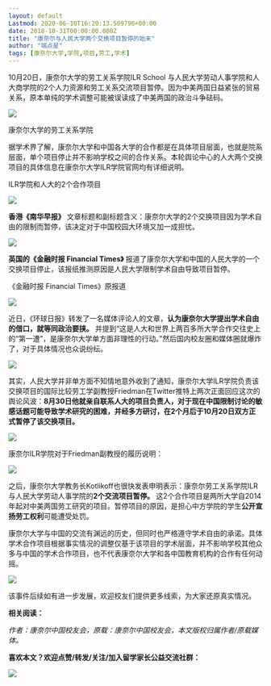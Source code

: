 ```yaml
---
layout: default
Lastmod: 2020-06-10T16:20:13.509796+00:00
date: 2018-10-31T00:00:00.000Z
title: "康奈尔与人民大学两个交换项目暂停的始末"
author: "端点星"
tags: [康奈尔大学,学院,项目,劳工,学术]
---
```


10月20日，康奈尔大学的劳工关系学院ILR School 与人民大学劳动人事学院和人大商学院的2个人力资源和劳工关系交流项目暂停。因为中美两国日益紧张的贸易关系，原本单纯的学术调整可能被误读成了中美两国的政治斗争砝码。

![](https://images.weserv.nl/?url=https%3A//i.loli.net/2018/11/02/5bdc34140f3d8.jpg)

康奈尔大学的劳工关系学院

据学术界了解，康奈尔大学和中国各大学的合作都是在具体项目层面，也就是院系层面，单个项目停止并不影响学校之间的合作关系。本轮舆论中心的人大两个交换项目的具体信息在康奈尔大学ILR学院官网均有详细说明。

ILR学院和人大的2个合作项目

![](https://images.weserv.nl/?url=https%3A//i.loli.net/2018/11/02/5bdc341a32017.jpg)

**香港《南华早报》** 文章标题和副标题含义：康奈尔大学的2个交换项目因为学术自由的限制而暂停，该决定对于中国校园大环境又加一成担忧。

![](https://images.weserv.nl/?url=https%3A//i.loli.net/2018/11/02/5bdc341e1c522.jpg)

**英国的《金融时报 Financial Times》** 报道了康奈尔大学和中国的人民大学的一个交换项目停止，该报纸推测原因是人民大学限制学术自由导致项目暂停。

《金融时报 Financial Times》原报道

![](https://images.weserv.nl/?url=https%3A//i.loli.net/2018/11/02/5bdc3422a7091.jpg)

近日，《环球日报》转发了一名媒体评论人的文章，**认为康奈尔大学提出学术自由的借口，就等同政治要挟。** 并提到“这是人大和世界上两百多所大学合作交往史上的“第一遭”，是康奈尔大学单方面非理性的行动。”然后国内校友圈和媒体圈就爆炸了，对于具体情况也众说纷纭。

![](https://images.weserv.nl/?url=https%3A//i.loli.net/2018/11/02/5bdc3425c1742.jpg)

其实，人民大学并非单方面不知情地意外收到了通知，康奈尔大学ILR学院负责该交换项目的国际比较劳工学副教授Friedman在Twitter推特上两次正面回应这次的舆论风波：**8月30日他就亲自联系人大的项目负责人，对于现在中国限制讨论的敏感话题可能导致学术研究的困难，并经多方研讨，在2个月后于10月20日双方正式暂停了该交换项目。**

![](https://images.weserv.nl/?url=https%3A//i.loli.net/2018/11/02/5bdc342819b05.jpg)

康奈尔ILR学院对于Friedman副教授的履历说明：

![](https://images.weserv.nl/?url=https%3A//i.loli.net/2018/11/02/5bdc342a85ff5.jpg)

之后，康奈尔大学教务长Kotlikoff也很快发表申明表示：康奈尔劳工关系学院ILR与人民大学劳动人事学院的**2个交流项目暂停。** 这2个合作项目是两所大学自2014年起对中美两国劳工研究的项目。暂停项目的原因，是担心中方学院的学生**公开宣扬劳工权利**可能遭受处罚。

康奈尔大学与中国的交流有渊远的历史，但同时也严格遵守学术自由的承诺。具体学术合作项目根据事实情况的调整仅基于该项目的学术层面，并不影响学校其他众多与中国的学术合作项目，也不代表康奈尔大学和各中国教育机构的合作有任何动摇。

![](https://images.weserv.nl/?url=https%3A//i.loli.net/2018/11/02/5bdc342d42403.jpg)

该事件后续如有进一步发展，欢迎校友们提供更多线索，为大家还原真实情况。

**相关阅读：**

_作者：康奈尔中国校友会，原载：康奈尔中国校友会，本文版权归属作者/原载媒体。_

**喜欢本文？欢迎点赞/转发/关注/加入留学家长公益交流社群：**

![](https://images.weserv.nl/?url=https%3A//i.loli.net/2018/11/02/5bdc342e80303.jpg)

